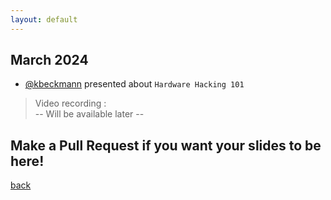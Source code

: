 ```yaml
---
layout: default
---
```


## March 2024

- [@kbeckmann](https://twitter.com/kbeckmann) presented about `Hardware Hacking 101`  
> Video recording :  
-- Will be available later -- 


## Make a Pull Request if you want your slides to be here!

[back](/)